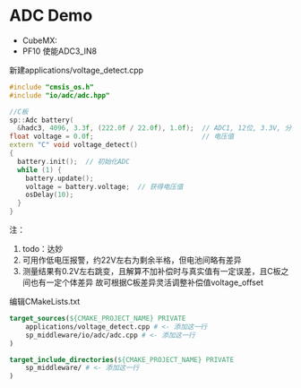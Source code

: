# ADC Demo

* CubeMX:
* PF10 使能ADC3_IN8

新建applications/voltage_detect.cpp
```cpp
#include "cmsis_os.h"
#include "io/adc/adc.hpp"

//C板
sp::Adc battery(
  &hadc3, 4096, 3.3f, (222.0f / 22.0f), 1.0f);  // ADC1, 12位, 3.3V, 分压比222:22 ，偏移1V
float voltage = 0.0f;                           // 电压值
extern "C" void voltage_detect()
{
  battery.init();  // 初始化ADC
  while (1) {
    battery.update();
    voltage = battery.voltage;  // 获得电压值
    osDelay(10);                  
  } 
}
```
注：
1. todo：达妙
2. 可用作低电压报警，约22V左右为剩余半格，但电池间略有差异 
3. 测量结果有0.2V左右跳变，且解算不加补偿时与真实值有一定误差，且C板之间也有一定个体差异
故可根据C板差异灵活调整补偿值voltage_offset

编辑CMakeLists.txt
```cmake
target_sources(${CMAKE_PROJECT_NAME} PRIVATE
    applications/voltage_detect.cpp # <- 添加这一行
    sp_middleware/io/adc/adc.cpp # <- 添加这一行
)

target_include_directories(${CMAKE_PROJECT_NAME} PRIVATE
    sp_middleware/ # <- 添加这一行
)
```